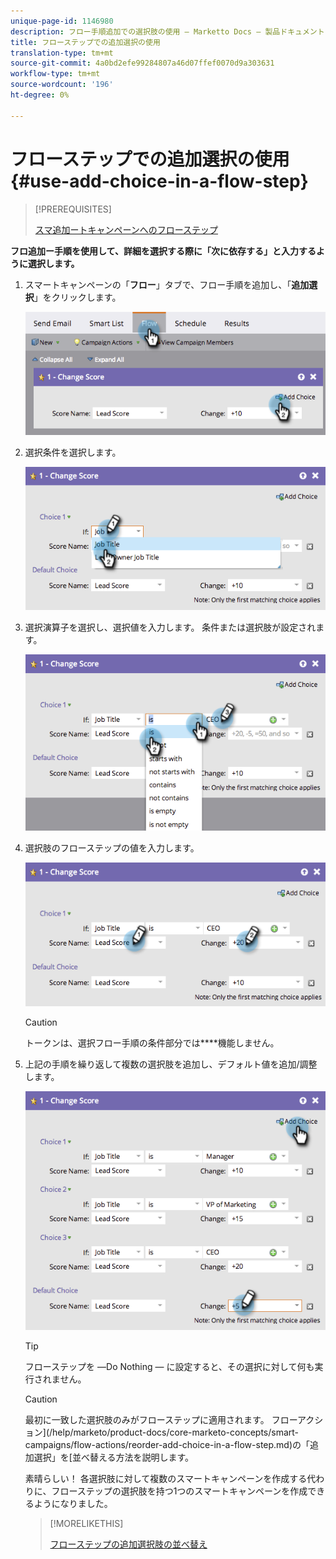 ```yaml
---
unique-page-id: 1146980
description: フロー手順追加での選択肢の使用 — Marketto Docs — 製品ドキュメント
title: フローステップでの追加選択の使用
translation-type: tm+mt
source-git-commit: 4a0bd2efe99284807a46d07ffef0070d9a303631
workflow-type: tm+mt
source-wordcount: '196'
ht-degree: 0%

---
```



# フローステップでの追加選択の使用{#use-add-choice-in-a-flow-step}

>[!PREREQUISITES]
>
>[スマ追加ートキャンペーンへのフローステップ](/help/marketo/product-docs/core-marketo-concepts/smart-campaigns/flow-actions/add-a-flow-step-to-a-smart-campaign.md)

**フロ追加ー手順を使用して、詳細を選択する際に「次に依存する」と入力するように選択します。** 

1. スマートキャンペーンの「**フロー**」タブで、フロー手順を追加し、「**追加選択**」をクリックします。

   ![](assets/image2014-9-22-11-3a58-3a20.png)

1. 選択条件を選択します。

   ![](assets/image2014-9-22-11-3a58-3a50.png)

1. 選択演算子を選択し、選択値を入力します。 条件または選択肢が設定されます。

   ![](assets/image2014-9-22-11-3a58-3a54.png)

1. 選択肢のフローステップの値を入力します。

   ![](assets/image2014-9-22-11-3a58-3a57.png)

   >[!CAUTION]
   >
   >トークンは、選択フロー手順の条件部分では&#x200B;****&#x200B;機能しません。

1. 上記の手順を繰り返して複数の選択肢を追加し、デフォルト値を追加/調整します。

   ![](assets/image2014-9-22-11-3a58-3a59.png)

   >[!TIP]
   >
   >フローステップを —Do Nothing — に設定すると、その選択に対して何も実行されません。

   >[!CAUTION]
   >
   >最初に一致した選択肢のみがフローステップに適用されます。 フローアクション](/help/marketo/product-docs/core-marketo-concepts/smart-campaigns/flow-actions/reorder-add-choice-in-a-flow-step.md)の「追加選択」を[並べ替える方法を説明します。

   素晴らしい！ 各選択肢に対して複数のスマートキャンペーンを作成する代わりに、フローステップの選択肢を持つ1つのスマートキャンペーンを作成できるようになりました。

   >[!MORELIKETHIS]
   >
   >[フローステップの追加選択肢の並べ替え](/help/marketo/product-docs/core-marketo-concepts/smart-campaigns/flow-actions/reorder-add-choice-in-a-flow-step.md)
